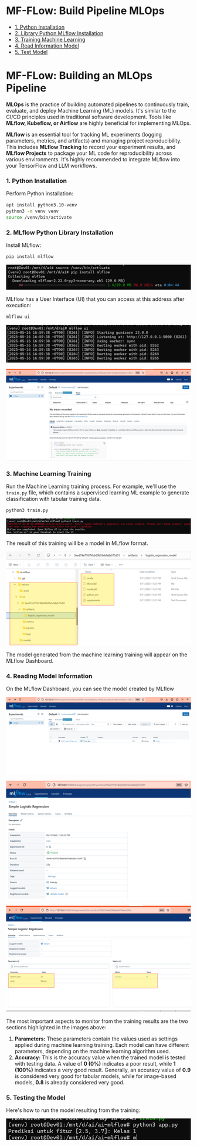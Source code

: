 # MF-FLow: Build Pipeline MLOps

  * [1. Python Installation](https://www.google.com/search?q=%231-instalasi-python)
  * [2. Library Python MLflow Installation](https://www.google.com/search?q=%232-instalasi-library-python-mlflow)
  * [3. Training Machine Learning](https://www.google.com/search?q=%233-training-machine-learning)
  * [4. Read Information Model](https://www.google.com/search?q=%234-membaca-informasi-model)
  * [5. Test Model](https://www.google.com/search?q=%235-menguji-model)

# MF-FLow: Building an MLOps Pipeline

**MLOps** is the practice of building automated pipelines to continuously train, evaluate, and deploy Machine Learning (ML) models. It's similar to the CI/CD principles used in traditional software development. Tools like **MLflow, Kubeflow, or Airflow** are highly beneficial for implementing MLOps.

**MLflow** is an essential tool for tracking ML experiments (logging parameters, metrics, and artifacts) and managing project reproducibility. This includes **MLflow Tracking** to record your experiment results, and **MLflow Projects** to package your ML code for reproducibility across various environments. It's highly recommended to integrate MLflow into your TensorFlow and LLM workflows.


### 1\. Python Installation

Perform Python installation:

```bash
apt install python3.10-venv
python3 -m venv venv
source /venv/bin/activate
```

### 2\. MLflow Python Library Installation

Install MLflow:

```bash
pip install mlflow
```

![ss](./ss/1.png)

MLflow has a User Interface (UI) that you can access at this address after execution:

```bash
mlflow ui
```

![ss](./ss/2.png)

![ss](./ss/3.png)


### 3\. Machine Learning Training

Run the Machine Learning training process. For example, we'll use the `train.py` file, which contains a supervised learning ML example to generate classification with tabular training data.

```bash
python3 train.py
```

![ss](./ss/4.png)

The result of this training will be a model in MLflow format.

![ss](./ss/5.png)

The model generated from the machine learning training will appear on the MLflow Dashboard.


### 4\. Reading Model Information

On the MLflow Dashboard, you can see the model created by MLflow

![ss](./ss/6.png)

![ss](./ss/7.png)

![ss](./ss/8-2.png)


The most important aspects to monitor from the training results are the two sections highlighted in the images above:

1.  **Parameters:**
    These parameters contain the values used as settings applied during machine learning training. Each model can have different parameters, depending on the machine learning algorithm used.
2.  **Accuracy:**
    This is the accuracy value when the trained model is tested with testing data. A value of **0 (0%)** indicates a poor result, while **1 (100%)** indicates a very good result. Generally, an accuracy value of **0.9** is considered very good for tabular models, while for image-based models, **0.8** is already considered very good.


### 5\. Testing the Model

Here's how to run the model resulting from the training:

![ss](./ss/9.png)



